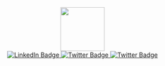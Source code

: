 <div id="header" align="center">
  <img src="https://c.tenor.com/itjFesV8_RUAAAAi/soulja-boy-pepe.gif" width="100" />
</div>
<div id="badges"  align="center">
  <a href="https://www.linkedin.com/in/georgy-kopylov-3289961bb/">
    <img src="https://img.shields.io/badge/LinkedIn-blue?style=for-the-badge&logo=linkedin&logoColor=white" alt="LinkedIn Badge"/>
  </a>
  <a href="https://twitter.com/gkopylov1">
    <img src="https://img.shields.io/badge/Twitter-blue?style=for-the-badge&logo=twitter&logoColor=white" alt="Twitter Badge"/>
  </a>
  <a href="https://t.me/joryanich">
    <img src="https://img.shields.io/badge/Telegram-blue?style=for-the-badge&logo=telegram&logoColor=white" alt="Twitter Badge"/>
  </a>
</div>

